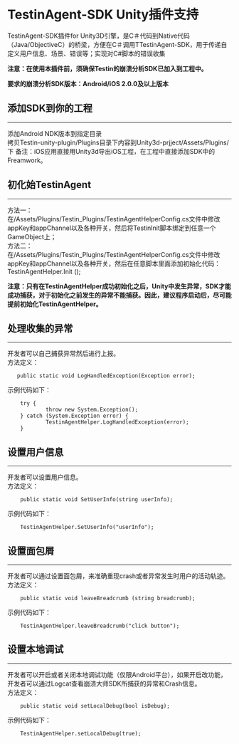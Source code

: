 TestinAgent-SDK Unity插件支持
============

TestinAgent-SDK插件for Unity3D引擎，是C＃代码到Native代码（Java/ObjectiveC）的桥梁，方便在C＃调用TTestinAgent-SDK，用于传递自定义用户信息、场景、错误等；实现对C#脚本的错误收集

**注意：在使用本插件前，须确保Testin的崩溃分析SDK已加入到工程中。**

**要求的崩溃分析SDK版本：Android/iOS 2.0.0及以上版本**


## 添加SDK到你的工程
-----------
添加Android NDK版本到指定目录  
拷贝Testin-unity-plugin/Plugins目录下内容到Unity3d-prjject/Assets/Plugins/下
备注：iOS应用直接用Unity3d导出iOS工程，在工程中直接添加SDK中的Freamwork。  

## 初化始TestinAgent
-----------
方法一：  
在/Assets/Plugins/Testin_Plugins/TestinAgentHelperConfig.cs文件中修改appKey和appChannel以及各种开关，然后将TestinInit脚本绑定到任意一个GameObject上；  
方法二：  
在/Assets/Plugins/Testin_Plugins/TestinAgentHelperConfig.cs文件中修改appKey和appChannel以及各种开关，然后在任意脚本里面添加初始化代码：
        TestinAgentHelper.Init ();

**注意：只有在TestinAgentHelper成功初始化之后，Unity中发生异常，SDK才能成功捕获，对于初始化之前发生的异常不能捕获。因此，建议程序启动后，尽可能提前初始化TestinAgentHelper。**

## 处理收集的异常
-----------
开发者可以自己捕获异常然后进行上报。  
方法定义：  
        
       public static void LogHandledException(Exception error);  

示例代码如下：  
        
        try {  
                throw new System.Exception();  
        } catch (System.Exception error) {  
                TestinAgentHelper.LogHandledException(error);  
        }
		
## 设置用户信息
-----------
开发者可以设置用户信息。  
方法定义：  
        
        public static void SetUserInfo(string userInfo);  

示例代码如下：  
        
        TestinAgentHelper.SetUserInfo("userInfo");  

## 设置面包屑
-----------
开发者可以通过设置面包屑，来准确重现crash或者异常发生时用户的活动轨迹。  
方法定义：  
        
        public static void leaveBreadcrumb (string breadcrumb);  

示例代码如下：  

        TestinAgentHelper.leaveBreadcrumb("click button");  

## 设置本地调试
-----------
开发者可以开启或者关闭本地调试功能（仅限Android平台），如果开启改功能，开发者可以通过Logcat查看崩溃大师SDK所捕获的异常和Crash信息。  
方法定义：  

        public static void setLocalDebug(bool isDebug);  

示例代码如下：  

        TestinAgentHelper.setLocalDebug(true);  
